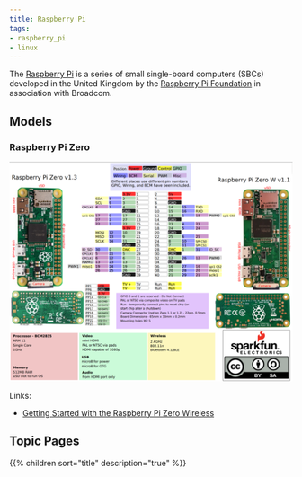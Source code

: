 ```yaml
---
title: Raspberry Pi
tags:
- raspberry_pi
- linux
---
```


The [Raspberry Pi](https://www.raspberrypi.com/) is a series of small single-board computers (SBCs) developed 
in the United Kingdom by the [Raspberry Pi Foundation](https://www.raspberrypi.org/) in association with Broadcom. 
<!--more-->

## Models

### Raspberry Pi Zero

![Pi Zero](./r_pi_zero.png)

Links:

* [Getting Started with the Raspberry Pi Zero Wireless](https://learn.sparkfun.com/tutorials/getting-started-with-the-raspberry-pi-zero-wireless/all#introduction)

## Topic Pages

{{% children sort="title" description="true" %}}
